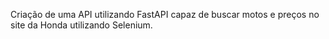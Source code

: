 Criação de uma API utilizando FastAPI capaz de buscar motos e preços no site da Honda utilizando Selenium.
